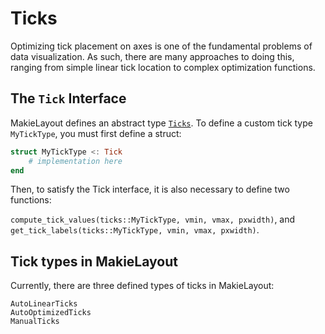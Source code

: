 # Ticks

Optimizing tick placement on axes is one of the fundamental problems of data
visualization.  As such, there are many approaches to doing this, ranging from
simple linear tick location to complex optimization functions.  

## The `Tick` Interface

MakieLayout defines an abstract type [`Ticks`](@ref).  To define a custom tick type `MyTickType`, you must first define a struct:
```julia
struct MyTickType <: Tick
    # implementation here
end
```

Then, to satisfy the Tick interface, it is also necessary to define two functions:

`compute_tick_values(ticks::MyTickType, vmin, vmax, pxwidth)`, and `get_tick_labels(ticks::MyTickType, vmin, vmax, pxwidth)`.  

## Tick types in MakieLayout

Currently, there are three defined types of ticks in MakieLayout:

```@docs
AutoLinearTicks
AutoOptimizedTicks
ManualTicks
```
